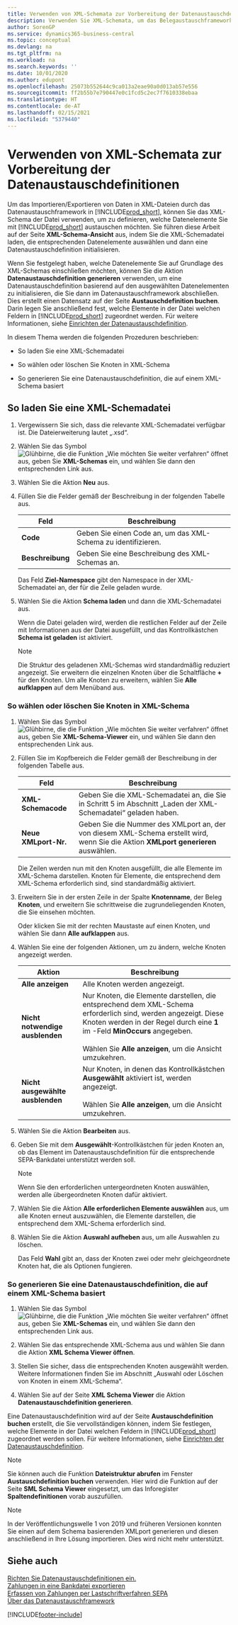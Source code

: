 ```yaml
---
title: Verwenden von XML-Schemata zur Vorbereitung der Datenaustauschdefinitionen
description: Verwenden Sie XML-Schemata, um das Belegaustauschframework festzulegen.
author: SorenGP
ms.service: dynamics365-business-central
ms.topic: conceptual
ms.devlang: na
ms.tgt_pltfrm: na
ms.workload: na
ms.search.keywords: ''
ms.date: 10/01/2020
ms.author: edupont
ms.openlocfilehash: 25073b552644c9ca013a2eae90a0d013ab57e556
ms.sourcegitcommit: ff2b55b7e790447e0c1fcd5c2ec7f7610338ebaa
ms.translationtype: HT
ms.contentlocale: de-AT
ms.lasthandoff: 02/15/2021
ms.locfileid: "5379440"
---
```

# <a name="use-xml-schemas-to-prepare-data-exchange-definitions"></a>Verwenden von XML-Schemata zur Vorbereitung der Datenaustauschdefinitionen

Um das Importieren/Exportieren von Daten in XML-Dateien durch das Datenaustauschframework in [!INCLUDE[prod_short](includes/prod_short.md)], können Sie das XML-Schema der Datei verwenden, um zu definieren, welche Datenelemente Sie mit [!INCLUDE[prod_short](includes/prod_short.md)] austauschen möchten. Sie führen diese Arbeit auf der Seite **XML-Schema-Ansicht** aus, indem Sie die XML-Schemadatei laden, die entsprechenden Datenelemente auswählen und dann eine Datenaustauschdefinition initialisieren.  

 Wenn Sie festgelegt haben, welche Datenelemente Sie auf Grundlage des XML-Schemas einschließen möchten, können Sie die Aktion **Datenaustauschdefinition generieren** verwenden, um eine Datenaustauschdefinition basierend auf den ausgewählten Datenelementen zu initialisieren, die Sie dann im Datenaustauschframework abschließen. Dies erstellt einen Datensatz auf der Seite **Austauschdefinition buchen**. Darin legen Sie anschließend fest, welche Elemente in der Datei welchen Feldern in [!INCLUDE[prod_short](includes/prod_short.md)] zugeordnet werden. Für weitere Informationen, siehe [Einrichten der Datenaustauschdefinition](across-how-to-set-up-data-exchange-definitions.md).  

 In diesem Thema werden die folgenden Prozeduren beschrieben:  

- So laden Sie eine XML-Schemadatei  

- So wählen oder löschen Sie Knoten in XML-Schema  

- So generieren Sie eine Datenaustauschdefinition, die auf einem XML-Schema basiert  

## <a name="to-load-an-xml-schema-file"></a>So laden Sie eine XML-Schemadatei

1. Vergewissern Sie sich, dass die relevante XML-Schemadatei verfügbar ist. Die Dateierweiterung lautet „.xsd“.  

2. Wählen Sie das Symbol ![Glühbirne, die die Funktion „Wie möchten Sie weiter verfahren“ öffnet](media/ui-search/search_small.png "Tell me-Funktion") aus, geben Sie **XML-Schemas** ein, und wählen Sie dann den entsprechenden Link aus.  

3. Wählen Sie die Aktion **Neu** aus.  

4. Füllen Sie die Felder gemäß der Beschreibung in der folgenden Tabelle aus.  

    |Feld|Beschreibung|  
    |---------------------------------|---------------------------------------|  
    |**Code**|Geben Sie einen Code an, um das XML-Schema zu identifizieren.|  
    |**Beschreibung**|Geben Sie eine Beschreibung des XML-Schemas an.|  

     Das Feld **Ziel-Namespace** gibt den Namespace in der XML-Schemadatei an, der für die Zeile geladen wurde.  

5. Wählen Sie die Aktion **Schema laden** und dann die XML-Schemadatei aus.  

     Wenn die Datei geladen wird, werden die restlichen Felder auf der Zeile mit Informationen aus der Datei ausgefüllt, und das Kontrollkästchen **Schema ist geladen** ist aktiviert.  

    > [!NOTE]  
    >  Die Struktur des geladenen XML-Schemas wird standardmäßig reduziert angezeigt. Sie erweitern die einzelnen Knoten über die Schaltfläche **+** für den Knoten. Um alle Knoten zu erweitern, wählen Sie **Alle aufklappen** auf dem Menüband aus.  

### <a name="to-select-or-clear-nodes-in-an-xml-schema"></a>So wählen oder löschen Sie Knoten in XML-Schema  

1. Wählen Sie das Symbol ![Glühbirne, die die Funktion „Wie möchten Sie weiter verfahren“ öffnet](media/ui-search/search_small.png "Tell me-Funktion") aus, geben Sie **XML-Schema-Viewer** ein, und wählen Sie dann den entsprechenden Link aus.  

2. Füllen Sie im Kopfbereich die Felder gemäß der Beschreibung in der folgenden Tabelle aus.  

    |Feld|Beschreibung|  
    |---------------------------------|---------------------------------------|  
    |**XML-Schemacode**|Geben Sie die XML-Schemadatei an, die Sie in Schritt 5 im Abschnitt „Laden der XML-Schemadatei“ geladen haben.|  
    |**Neue XMLport-Nr.**|Geben Sie die Nummer des XMLport an, der von diesem XML-Schema erstellt wird, wenn Sie die Aktion **XMLport generieren** auswählen.|  

     Die Zeilen werden nun mit den Knoten ausgefüllt, die alle Elemente im XML-Schema darstellen. Knoten für Elemente, die entsprechend dem XML-Schema erforderlich sind, sind standardmäßig aktiviert.  

3. Erweitern Sie in der ersten Zeile in der Spalte **Knotenname**, der Beleg **Knoten**, und erweitern Sie schrittweise die zugrundeliegenden Knoten, die Sie einsehen möchten.  

     Oder klicken Sie mit der rechten Maustaste auf einen Knoten, und wählen Sie dann **Alle aufklappen** aus.  

4. Wählen Sie eine der folgenden Aktionen, um zu ändern, welche Knoten angezeigt werden.  

    |**Aktion**|Beschreibung|  
    |----------------|---------------------------------------|  
    |**Alle anzeigen**|Alle Knoten werden angezeigt.|  
    |**Nicht notwendige ausblenden**|Nur Knoten, die Elemente darstellen, die entsprechend dem XML-Schema erforderlich sind, werden angezeigt. Diese Knoten werden in der Regel durch eine **1** im -Feld **MinOccurs** angegeben.<br /><br /> Wählen Sie **Alle anzeigen**, um die Ansicht umzukehren.|  
    |**Nicht ausgewählte ausblenden**|Nur Knoten, in denen das Kontrollkästchen **Ausgewählt** aktiviert ist, werden angezeigt.<br /><br /> Wählen Sie **Alle anzeigen**, um die Ansicht umzukehren.|  

5. Wählen Sie die Aktion **Bearbeiten** aus.  

6. Geben Sie mit dem **Ausgewählt**-Kontrollkästchen für jeden Knoten an, ob das Element im Datenaustauschdefinition für die entsprechende SEPA-Bankdatei unterstützt werden soll.  

    > [!NOTE]  
    >  Wenn Sie den erforderlichen untergeordneten Knoten auswählen, werden alle übergeordneten Knoten dafür aktiviert.  

7. Wählen Sie die Aktion **Alle erforderlichen Elemente auswählen** aus, um alle Knoten erneut auszuwählen, die Elemente darstellen, die entsprechend dem XML-Schema erforderlich sind.  

8. Wählen Sie die Aktion **Auswahl aufheben** aus, um alle Auswahlen zu löschen.  

     Das Feld **Wahl** gibt an, dass der Knoten zwei oder mehr gleichgeordnete Knoten hat, die als Optionen fungieren.  

### <a name="to-generate-a-data-exchange-definition-that-is-based-on-an-xml-schema"></a>So generieren Sie eine Datenaustauschdefinition, die auf einem XML-Schema basiert  

1. Wählen Sie das Symbol ![Glühbirne, die die Funktion „Wie möchten Sie weiter verfahren“ öffnet](media/ui-search/search_small.png "Tell me-Funktion") aus, geben Sie **XML-Schemas** ein, und wählen Sie dann den entsprechenden Link aus.  

2. Wählen Sie das entsprechende XML-Schema aus und wählen Sie dann die Aktion **XML Schema Viewer öffnen**.  

3. Stellen Sie sicher, dass die entsprechenden Knoten ausgewählt werden. Weitere Informationen finden Sie im Abschnitt „Auswahl oder Löschen von Knoten in einem XML-Schema“.  

4. Wählen Sie auf der Seite **XML Schema Viewer** die Aktion **Datenaustauschdefinition generieren**.  

 Eine Datenaustauschdefinition wird auf der Seite **Austauschdefinition buchen** erstellt, die Sie vervollständigen können, indem Sie festlegen, welche Elemente in der Datei welchen Feldern in [!INCLUDE[prod_short](includes/prod_short.md)] zugeordnet werden sollen. Für weitere Informationen, siehe [Einrichten der Datenaustauschdefinition](across-how-to-set-up-data-exchange-definitions.md).  

> [!NOTE]  
> Sie können auch die Funktion **Dateistruktur abrufen** im Fenster **Austauschdefinition buchen** verwenden. Hier wird die Funktion auf der Seite **SML Schema Viewer** eingesetzt, um das Inforegister **Spaltendefinitionen** vorab auszufüllen.  

> [!NOTE]
> In der Veröffentlichungswelle 1 von 2019 und früheren Versionen konnten Sie einen auf dem Schema basierenden XMLport generieren und diesen anschließend in Ihre Lösung importieren. Dies wird nicht mehr unterstützt.

## <a name="see-also"></a>Siehe auch

[Richten Sie Datenaustauschdefinitionen ein.](across-how-to-set-up-data-exchange-definitions.md)  
[Zahlungen in eine Bankdatei exportieren](finance-make-payments-with-bank-data-conversion-service-or-sepa-credit-transfer.md#exporting-payments-to-a-bank-file)  
[Erfassen von Zahlungen per Lastschriftverfahren SEPA](finance-collect-payments-with-sepa-direct-debit.md)  
[Über das Datenaustauschframework](across-about-the-data-exchange-framework.md)  


[!INCLUDE[footer-include](includes/footer-banner.md)]